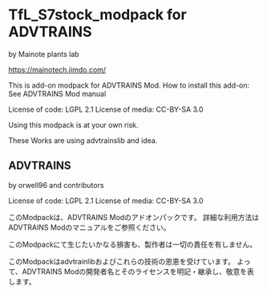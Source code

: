 # TfL_S7stock_modpack for ADVTRAINS #
by Mainote plants lab

https://mainotech.jimdo.com/



This is add-on modpack for ADVTRAINS Mod.
How to install this add-on: See ADVTRAINS Mod manual 

License of code: LGPL 2.1
License of media: CC-BY-SA 3.0

Using this modpack is at your own risk.



These Works are using advtrainslib and idea.



## ADVTRAINS ##
by orwell96 and contributors

License of code: LGPL 2.1
License of media: CC-BY-SA 3.0



このModpackは、ADVTRAINS Modのアドオンパックです。
詳細な利用方法はADVTRAINS Modのマニュアルをご参照ください。

このModpackにて生じたいかなる損害も、製作者は一切の責任を有しません。

このModpackはadvtrainlibおよびこれらの技術の恩恵を受けています。
よって、ADVTRAINS Modの開発者名とそのライセンスを明記・継承し、敬意を表します。
